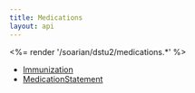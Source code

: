 ```yaml
---
title: Medications
layout: api
---
```


<%= render '/soarian/dstu2/medications.*' %>

* [Immunization](../medications/immunization)
* [MedicationStatement](../medications/medication-statement)
